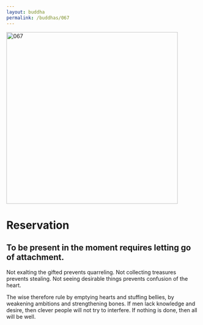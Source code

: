 ```yaml
---
layout: buddha
permalink: /buddhas/067
---
```


<div class="uk-text-center">
<img src="{{"/assets/img/buddhas/buddha-067.jpg" | relative_url}}" alt="067"  width="448" height="448"></div>

# Reservation

## To be present in the moment requires letting go of attachment.



Not exalting the gifted prevents quarreling.
Not collecting treasures prevents stealing.
Not seeing desirable things prevents confusion of the heart.

The wise therefore rule by emptying hearts and stuffing bellies, by weakening ambitions and strengthening bones.
If men lack knowledge and desire, then clever people will not try to interfere.
If nothing is done, then all will be well.
